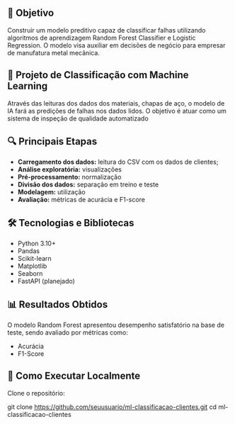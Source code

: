 ## 🎯 Objetivo

Construir um modelo preditivo capaz de classificar falhas utilizando algoritmos de aprendizagem Random Forest Classifier e Logistic Regression.
O modelo visa auxiliar em decisões de negócio para empresar de manufatura metal mecânica.

## 🧠 Projeto de Classificação com Machine Learning

Através das leituras dos dados dos materiais, chapas de aço, o modelo de IA fará as predições de falhas nos dados lidos.
O objetivo é atuar como um sistema de inspeção de qualidade automatizado

## 🔍 Principais Etapas

- **Carregamento dos dados:** leitura do CSV com os dados de clientes;
- **Análise exploratória:** visualizações 
- **Pré-processamento:** normalização 
- **Divisão dos dados:** separação em treino e teste 
- **Modelagem:** utilização 
- **Avaliação:** métricas de acurácia e F1-score
  
## 🛠️ Tecnologias e Bibliotecas

- Python 3.10+
- Pandas
- Scikit-learn
- Matplotlib
- Seaborn
- FastAPI (planejado)

## 📊 Resultados Obtidos

O modelo Random Forest apresentou desempenho satisfatório na base de teste, sendo avaliado por métricas como:

- Acurácia
- F1-Score 

## 🚀 Como Executar Localmente

Clone o repositório:

git clone https://github.com/seuusuario/ml-classificacao-clientes.git
cd ml-classificacao-clientes





